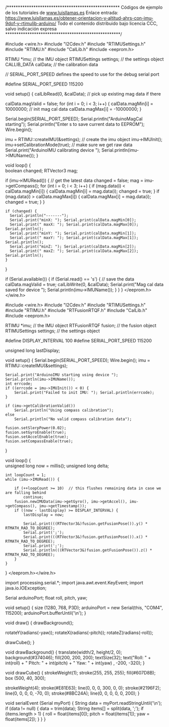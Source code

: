 /***************************************************
Códigos de ejemplo de los tutoriales de www.luisllamas.es
Enlace entrada: https://www.luisllamas.es/obtener-orientacion-y-altitud-ahrs-con-imu-9dof-y-rtimulib-arduino/
Todo el contenido distribuido bajo licencia CCC, salvo indicación expresa
****************************************************/

#include <wire.h>
#include "I2Cdev.h"
#include "RTIMUSettings.h"
#include "RTIMU.h"
#include "CalLib.h"
#include <eeprom.h>

RTIMU *imu;                                           // the IMU object
RTIMUSettings settings;                               // the settings object
CALLIB_DATA calData;                                  // the calibration data

//  SERIAL_PORT_SPEED defines the speed to use for the debug serial port

#define  SERIAL_PORT_SPEED  115200

void setup()
{
  calLibRead(0, &calData);                           // pick up existing mag data if there   

  calData.magValid = false;
  for (int i = 0; i < 3; i++) {
    calData.magMin[i] = 10000000;                    // init mag cal data
    calData.magMax[i] = -10000000;
  }
   
  Serial.begin(SERIAL_PORT_SPEED);
  Serial.println("ArduinoMagCal starting");
  Serial.println("Enter s to save current data to EEPROM");
  Wire.begin();
   
  imu = RTIMU::createIMU(&settings);                 // create the imu object
  imu->IMUInit();
  imu->setCalibrationMode(true);                     // make sure we get raw data
  Serial.print("ArduinoIMU calibrating device "); Serial.println(imu->IMUName());
}

void loop()
{  
  boolean changed;
  RTVector3 mag;
  
  if (imu->IMURead()) {                                 // get the latest data
    changed = false;
    mag = imu->getCompass();
    for (int i = 0; i < 3; i++) {
      if (mag.data(i) < calData.magMin[i]) {
        calData.magMin[i] = mag.data(i);
        changed = true;
      }
      if (mag.data(i) > calData.magMax[i]) {
        calData.magMax[i] = mag.data(i);
        changed = true;
      }
    }
 
    if (changed) {
      Serial.println("-------");
      Serial.print("minX: "); Serial.print(calData.magMin[0]);
      Serial.print(" maxX: "); Serial.print(calData.magMax[0]); Serial.println();
      Serial.print("minY: "); Serial.print(calData.magMin[1]);
      Serial.print(" maxY: "); Serial.print(calData.magMax[1]); Serial.println();
      Serial.print("minZ: "); Serial.print(calData.magMin[2]);
      Serial.print(" maxZ: "); Serial.print(calData.magMax[2]); Serial.println();
    }
  }
  
  if (Serial.available()) {
    if (Serial.read() == 's') {                  // save the data
      calData.magValid = true;
      calLibWrite(0, &calData);
      Serial.print("Mag cal data saved for device "); Serial.println(imu->IMUName());
    }
  }
}
</eeprom.h></wire.h>

#include <wire.h>
#include "I2Cdev.h"
#include "RTIMUSettings.h"
#include "RTIMU.h"
#include "RTFusionRTQF.h" 
#include "CalLib.h"
#include <eeprom.h>

RTIMU *imu;                                           // the IMU object
RTFusionRTQF fusion;                                  // the fusion object
RTIMUSettings settings;                               // the settings object

#define DISPLAY_INTERVAL 100
#define SERIAL_PORT_SPEED 115200

unsigned long lastDisplay;

void setup()
{
    Serial.begin(SERIAL_PORT_SPEED);
    Wire.begin();
    imu = RTIMU::createIMU(&settings);
  
    Serial.print("ArduinoIMU starting using device "); 
	Serial.println(imu->IMUName());
	int errcode;
    if ((errcode = imu->IMUInit()) < 0) {
        Serial.print("Failed to init IMU: "); Serial.println(errcode);
    }
  
    if (imu->getCalibrationValid())
        Serial.println("Using compass calibration");
    else
        Serial.println("No valid compass calibration data");

    fusion.setSlerpPower(0.02);
    fusion.setGyroEnable(true);
    fusion.setAccelEnable(true);
    fusion.setCompassEnable(true);
}

void loop()
{  
    unsigned long now = millis();
    unsigned long delta;
   
	int loopCount = 1;
    while (imu->IMURead()) {
       
        if (++loopCount >= 10)  // this flushes remaining data in case we are falling behind
            continue;
        fusion.newIMUData(imu->getGyro(), imu->getAccel(), imu->getCompass(), imu->getTimestamp());
        if ((now - lastDisplay) >= DISPLAY_INTERVAL) {
            lastDisplay = now;

			Serial.print(((RTVector3&)fusion.getFusionPose()).y() * RTMATH_RAD_TO_DEGREE);
			Serial.print(';');
		    Serial.print(((RTVector3&)fusion.getFusionPose()).x() * RTMATH_RAD_TO_DEGREE);
			Serial.print(';');
			Serial.println(((RTVector3&)fusion.getFusionPose()).z() * RTMATH_RAD_TO_DEGREE);
        }
    }
}
</eeprom.h></wire.h>

import processing.serial.*;
import java.awt.event.KeyEvent;
import java.io.IOException;

Serial arduinoPort;
float roll, pitch, yaw;

void setup()
{
  size (1280, 768, P3D);
  arduinoPort = new Serial(this, "COM4", 115200);
  arduinoPort.bufferUntil('\n');
  }

void draw()
{
  drawBackground();
    
  rotateY(radians(-yaw)); 
  rotateX(radians(-pitch));
  rotateZ(radians(-roll));

  drawCube();
}

void drawBackground() {
  translate(width/2, height/2, 0);
  background(#374046);
  fill(200, 200, 200); 
  textSize(32);
  text("Roll: " + int(roll) + "     Pitch: " + int(pitch) + "     Yaw: " + int(yaw) , -200, -320);
}

void drawCube() {
  strokeWeight(1);
  stroke(255, 255, 255);
  fill(#607D8B); 
  box (500, 40, 300);
  
  strokeWeight(4);
  stroke(#E81E63);
  line(0, 0, 0, 300, 0, 0);
  stroke(#2196F2);
  line(0, 0, 0, 0, -70, 0);
  stroke(#8BC24A);
  line(0, 0, 0, 0, 0, 200);
}

void serialEvent (Serial myPort) { 
  String data = myPort.readStringUntil('\n');
  if (data != null) {
    data = trim(data);
    String items[] = split(data, ';');
    if (items.length > 1) {
      roll = float(items[0]);
      pitch = float(items[1]);
      yaw = float(items[2]);
    }
  }
}